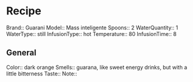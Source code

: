 # Recipe
Brand:: Guarani
Model:: Mass inteligente
Spoons:: 2
WaterQuantity:: 1
WaterType:: still
InfusionType:: hot
Temperature:: 80
InfusionTime:: 8

## General
Color:: dark orange
Smells:: guarana, like sweet energy drinks, but with a little bitterness
Taste::
Note:: 
